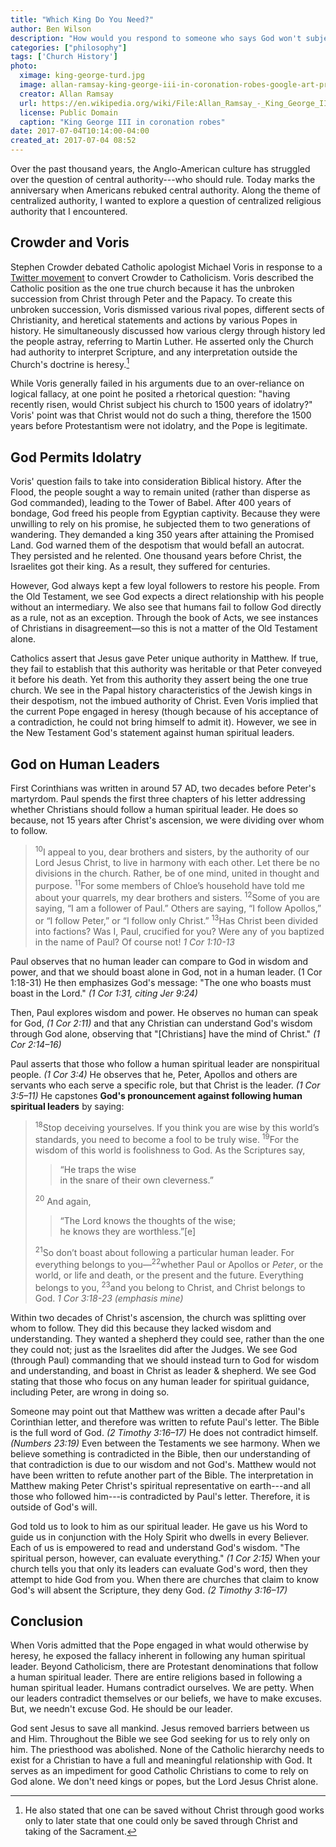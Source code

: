 ```yaml
---
title: "Which King Do You Need?"
author: Ben Wilson
description: "How would you respond to someone who says God won't subject his people to idolatry and darkness?"
categories: ["philosophy"]
tags: ['Church History']
photo:
  ximage: king-george-turd.jpg
  image: allan-ramsay-king-george-iii-in-coronation-robes-google-art-project.jpg
  creator: Allan Ramsay
  url: https://en.wikipedia.org/wiki/File:Allan_Ramsay_-_King_George_III_in_coronation_robes_-_Google_Art_Project.jpg
  license: Public Domain
  caption: "King George III in coronation robes"
date: 2017-07-04T10:14:00-04:00
created_at: 2017-07-04 08:52
---
```


Over the past thousand years, the Anglo-American culture has struggled over the question of central authority---who should rule. Today marks the anniversary when Americans rebuked central authority. Along the theme of centralized authority, I wanted to explore a question of centralized religious authority that I encountered.

<!--more-->

## Crowder and Voris

Stephen Crowder debated Catholic apologist Michael Voris in response to a [Twitter movement](https://twitter.com/search?q=%23convertcrowder) to convert Crowder to Catholicism. Voris described the Catholic position as the one true church because it has the unbroken succession from Christ through Peter and the Papacy. To create this unbroken succession, Voris dismissed various rival popes, different sects of Christianity, and heretical statements and actions by various Popes in history. He simultaneously discussed how various clergy through history led the people astray, referring to Martin Luther. He asserted only the Church had authority to interpret Scripture, and any interpretation outside the Church's doctrine is heresy.[^contradiction]

While Voris generally failed in his arguments due to an over-reliance on logical fallacy, at one point he posited a rhetorical question: "having recently risen, would Christ subject his church to 1500 years of idolatry?" Voris' point was that Christ would not do such a thing, therefore the 1500 years before Protestantism were not idolatry, and the Pope is legitimate.

## God Permits Idolatry

Voris' question fails to take into consideration Biblical history. After the Flood, the people sought a way to remain united (rather than disperse as God commanded), leading to the Tower of Babel. After 400 years of bondage, God freed his people from Egyptian captivity. Because they were unwilling to rely on his promise, he subjected them to two generations of wandering. They demanded a king 350 years after attaining the Promised Land. God warned them of the despotism that would befall an autocrat. They persisted and he relented. One thousand years before Christ, the Israelites got their king. As a result, they suffered for centuries.

However, God always kept a few loyal followers to restore his people. From the Old Testament, we see God expects a direct relationship with his people without an intermediary. We also see that humans fail to follow God directly as a rule, not as an exception. Through the book of Acts, we see instances of Christians in disagreement&mdash;so this is not a matter of the Old Testament alone.

Catholics assert that Jesus gave Peter unique authority in Matthew. If true, they fail to establish that this authority was heritable or that Peter conveyed it before his death. Yet from this authority they assert being the one true church. We see in the Papal history characteristics of the Jewish kings in their despotism, not the imbued authority of Christ. Even Voris implied that the current Pope engaged in heresy (though because of his acceptance of a contradiction, he could not bring himself to admit it). However, we see in the New Testament God's statement against human spiritual leaders.

## God on Human Leaders

First Corinthians was written in around 57 AD, two decades before Peter's martyrdom. Paul spends the first three chapters of his letter addressing whether Christians should follow a human spiritual leader. He does so because, not 15 years after Christ's ascension, we were dividing over whom to follow.

> <sup>10</sup>I appeal to you, dear brothers and sisters, by the authority of our Lord Jesus Christ, to live in harmony with each other. Let there be no divisions in the church. Rather, be of one mind, united in thought and purpose. <sup>11</sup>For some members of Chloe’s household have told me about your quarrels, my dear brothers and sisters. <sup>12</sup>Some of you are saying, “I am a follower of Paul.” Others are saying, “I follow Apollos,” or “I follow Peter,” or “I follow only Christ.” <sup>13</sup>Has Christ been divided into factions? Was I, Paul, crucified for you? Were any of you baptized in the name of Paul? Of course not!
> <cite>1 Cor 1:10-13</cite>

Paul observes that no human leader can compare to God in wisdom and power, and that we should boast alone in God, not in a human leader. (1 Cor 1:18-31) He then emphasizes God's message: "The one who boasts must boast in the Lord."
<cite>(1 Cor 1:31, citing Jer 9:24)</cite>

Then, Paul explores wisdom and power. He observes no human can speak for God,
<cite data-toggle="tooltip" data-placement="top" title="...no one comprehends the thoughts of God except the Spirit of God.">(1 Cor 2:11)</cite>
and that any Christian can understand God's wisdom through God alone, observing that "[Christians] have the mind of Christ."
<cite>(1 Cor 2:14&ndash;16)</cite>

Paul asserts that those who follow a human spiritual leader are nonspiritual people.
<cite data-toggle="tooltip" data-placement="top" title="For whenever someone says, “I’m with Paul,” and another, “I’m with Apollos,” are you not unspiritual people?">(1 Cor 3:4)</cite>
He observes that he, Peter, Apollos and others are servants who each serve a specific role, but that Christ is the leader.
<cite data-toggle="tooltip" data-placement="top" title="[We] are servants through whom you believed, and each has the role the Lord has given...That foundation is Jesus Christ.">(1 Cor 3:5&ndash;11)</cite>
He capstones **God's pronouncement against following human spiritual leaders** by saying:

><sup>18</sup>Stop deceiving yourselves. If you think you are wise by this world’s standards, you need to become a fool to be truly wise. <sup>19</sup>For the wisdom of this world is foolishness to God. As the Scriptures say,
>
>> “He traps the wise<br>
>>    in the snare of their own cleverness.”
>
> <sup>20</sup> And again,
>
>> “The Lord knows the thoughts of the wise;<br>
>>    he knows they are worthless.”[e]
>
><sup>21</sup>So don’t boast about following a particular human leader. For everything belongs to you&mdash;<sup>22</sup>whether Paul or Apollos or _Peter_, or the world, or life and death, or the present and the future. Everything belongs to you, <sup>23</sup>and you belong to Christ, and Christ belongs to God.
> <cite>1 Cor 3:18-23 (emphasis mine)</cite>

Within two decades of Christ's ascension, the church was splitting over whom to follow. They did this because they lacked wisdom and understanding. They wanted a shepherd they could see, rather than the one they could not; just as the Israelites did after the Judges. We see God (through Paul) commanding that we should instead turn to God for wisdom and understanding, and boast in Christ as leader & shepherd. We see God stating that those who focus on any human leader for spiritual guidance, including Peter, are wrong in doing so.

Someone may point out that Matthew was written a decade after Paul's Corinthian letter, and therefore was written to refute Paul's letter. The Bible is the full word of God.
<cite data-toggle="tooltip" data-placement="top" title="All Scripture is breathed out by God and profitable for teaching, for reproof, for correction, and for training in righteousness, that the man of God may be complete, equipped for every good work.">(2 Timothy 3:16&ndash;17)</cite>
He does not contradict himself.
<cite data-toggle='tooltip' data-placement='top' title="God is not a man who lies, or a son of man who changes His mind. Does He speak and not act, or promise and not fulfill?">(Numbers 23:19)</cite>
Even between the Testaments we see harmony. When we believe something is contradicted in the Bible, then our understanding of that contradiction is due to our wisdom and not God's. Matthew would not have been written to refute another part of the Bible. The interpretation in Matthew making Peter Christ's spiritual representative on earth---and all those who followed him---is contradicted by Paul's letter. Therefore, it is outside of God's will.

God told us to look to him as our spiritual leader. He gave us his Word to guide us in conjunction with the Holy Spirit who dwells in every Believer. Each of us is empowered to read and understand God's wisdom. "The spiritual person, however, can evaluate everything."
<cite data-toggle="tooltip" data-placement="top" title="The spiritual person judges all things, but is himself to be judged by no one.">(1 Cor 2:15)</cite>
When your church tells you that only its leaders can evaluate God's word, then they attempt to hide God from you.
When there are churches that claim to know God's will absent the Scripture, they deny God.
<cite data-toggle="tooltip" data-placement="top" title="All Scripture is breathed out by God and profitable for teaching, for reproof, for correction, and for training in righteousness, that the man of God may be complete, equipped for every good work.">(2 Timothy 3:16&ndash;17)</cite>

## Conclusion

When Voris admitted that the Pope engaged in what would otherwise by heresy, he exposed the fallacy inherent in following any human spiritual leader. Beyond Catholicism, there are Protestant denominations that follow a human spiritual leader. There are entire religions based in following a human spiritual leader. Humans contradict ourselves. We are petty. When our leaders contradict themselves or our beliefs, we have to make excuses. But, we needn't excuse God. He should be our leader.

God sent Jesus to save all mankind. Jesus removed barriers between us and Him. Throughout the Bible we see God seeking for us to rely only on him. The priesthood was abolished. None of the Catholic hierarchy needs to exist for a Christian to have a full and meaningful relationship with God. It serves as an impediment for good Catholic Christians to come to rely on God alone. We don't need kings or popes, but the Lord Jesus Christ alone.

[^CRTV]: Louder With Crowder, [#191 CATHOLICISM vs. PROTESTANTISM! (Michael Voris Uncut)](http://merovx.io/2sC2taY), accessed 4 July 2017
[^contradiction]: He also stated that one can be saved without Christ through good works only to later state that one could only be saved through Christ and taking of the Sacrament.

<script type="text/javascript">
  $(function () {
    $('[data-toggle="tooltip"]').tooltip()
  })
</script>
